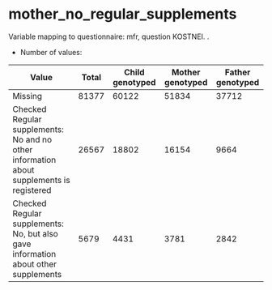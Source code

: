 # mother_no_regular_supplements
Variable mapping to questionnaire: mfr, question KOSTNEI.
.
- Number of values:

| Value | Total | Child genotyped | Mother genotyped | Father genotyped |
| ----- | ----- | --------------- | ---------------- | ---------------- |
| Missing | 81377 | 60122 | 51834 | 37712 |
| Checked Regular supplements: No and no other information about supplements is registered | 26567 | 18802 | 16154 |9664 |
| Checked Regular supplements: No, but also gave information about other supplements | 5679 | 4431 | 3781 |2842 |



